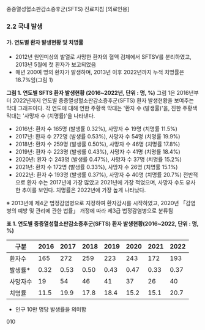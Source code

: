 중증열성혈소판감소증후군(SFTS) 진료지침 [의료인용]

### 2.2 국내 발생

#### 가. 연도별 환자 발생현황 및 치명률
- 2012년 원인미상의 발열로 사망한 환자의 혈액 검체에서 SFTSV를 분리하였고, 2013년 5월에 첫 환자가 보고되었음
- 매년 200여 명의 환자가 발생하며, 2013년 이후 2022년까지 누적 치명률은 18.7%임(그림 1)

**그림 1. 연도별 SFTS 환자 발생현황 (2016~2022년, 단위 : 명, %)**
그림 1은 2016년부터 2022년까지 연도별 중증열성혈소판감소증후군(SFTS) 환자 발생현황을 보여주는 막대 그래프이다. 각 연도에 대해 연한 주황색 막대는 '환자 수 (발생률)'을, 진한 주황색 막대는 '사망자 수 (치명률)'을 나타낸다.
- 2016년: 환자 수 165명 (발생률 0.32%), 사망자 수 19명 (치명률 11.5%)
- 2017년: 환자 수 272명 (발생률 0.53%), 사망자 수 54명 (치명률 19.9%)
- 2018년: 환자 수 259명 (발생률 0.50%), 사망자 수 46명 (치명률 17.8%)
- 2019년: 환자 수 223명 (발생률 0.43%), 사망자 수 41명 (치명률 18.4%)
- 2020년: 환자 수 243명 (발생률 0.47%), 사망자 수 37명 (치명률 15.2%)
- 2021년: 환자 수 172명 (발생률 0.33%), 사망자 수 26명 (치명률 15.1%)
- 2022년: 환자 수 193명 (발생률 0.37%), 사망자 수 40명 (치명률 20.7%)
전반적으로 환자 수는 2017년에 가장 많았고 2021년에 가장 적었으며, 사망자 수도 유사한 추이를 보인다. 치명률은 2022년에 가장 높게 나타났다.

※ 2013년에 제4군 법정감염병으로 지정하여 환자감시를 시작하였고, 2020년 「감염병의 예방 및 관리에 관한 법률」 개정에 따라 제3급 법정감염병으로 분류됨

**표 1. 연도별 중증열성혈소판감소증후군(SFTS) 환자 발생현황(2016~2022, 단위 : 명, %)**

| 구분 | 2016 | 2017 | 2018 | 2019 | 2020 | 2021 | 2022 |
|---|---|---|---|---|---|---|---|
| 환자수 | 165 | 272 | 259 | 223 | 243 | 172 | 193 |
| 발생률* | 0.32 | 0.53 | 0.50 | 0.43 | 0.47 | 0.33 | 0.37 |
| 사망자수 | 19 | 54 | 46 | 41 | 37 | 26 | 40 |
| 치명률 | 11.5 | 19.9 | 17.8 | 18.4 | 15.2 | 15.1 | 20.7 |

* 인구 10만 명당 발생률을 의미함

<PAGE>010